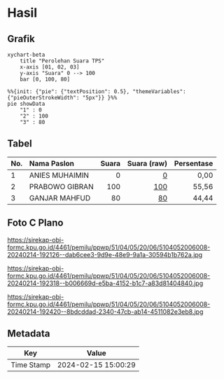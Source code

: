 # Hasil

## Grafik

```mermaid
xychart-beta
    title "Perolehan Suara TPS"
    x-axis [01, 02, 03]
    y-axis "Suara" 0 --> 100
    bar [0, 100, 80]
```

```mermaid
%%{init: {"pie": {"textPosition": 0.5}, "themeVariables": {"pieOuterStrokeWidth": "5px"}} }%%
pie showData
    "1" : 0
    "2" : 100
    "3" : 80
```

## Tabel

| No. | Nama Paslon    | Suara | Suara (raw) | Persentase |
|:--- |:-------------- | -----:| -----------:| ----------:|
| 1   | ANIES MUHAIMIN | 0     | [0][p-1]    | 0,00       |
| 2   | PRABOWO GIBRAN | 100   | [100][p-2]  | 55,56      |
| 3   | GANJAR MAHFUD  | 80    | [80][p-3]   | 44,44      |


[p-1]: https://github.com/gigit-pemilu/pemilu-2024-51-bali/blob/main/pilpres/hitung-suara/sub/51-bali/sub/04-gianyar/sub/05-ubud/sub/2006-peliatan/sub/008-tps/sub/paslon-1.txt
[p-2]: https://github.com/gigit-pemilu/pemilu-2024-51-bali/blob/main/pilpres/hitung-suara/sub/51-bali/sub/04-gianyar/sub/05-ubud/sub/2006-peliatan/sub/008-tps/sub/paslon-2.txt
[p-3]: https://github.com/gigit-pemilu/pemilu-2024-51-bali/blob/main/pilpres/hitung-suara/sub/51-bali/sub/04-gianyar/sub/05-ubud/sub/2006-peliatan/sub/008-tps/sub/paslon-3.txt

## Foto C Plano

https://sirekap-obj-formc.kpu.go.id/4461/pemilu/ppwp/51/04/05/20/06/5104052006008-20240214-192126--dab6cee3-9d9e-48e9-9a1a-30594b1b762a.jpg

https://sirekap-obj-formc.kpu.go.id/4461/pemilu/ppwp/51/04/05/20/06/5104052006008-20240214-192318--b006669d-e5ba-4152-b1c7-a83d81404840.jpg

https://sirekap-obj-formc.kpu.go.id/4461/pemilu/ppwp/51/04/05/20/06/5104052006008-20240214-192420--8bdcddad-2340-47cb-ab14-4511082e3eb8.jpg


## Metadata

| Key        | Value               |
| ---------- | ------------------- |
| Time Stamp | 2024-02-15 15:00:29 |



